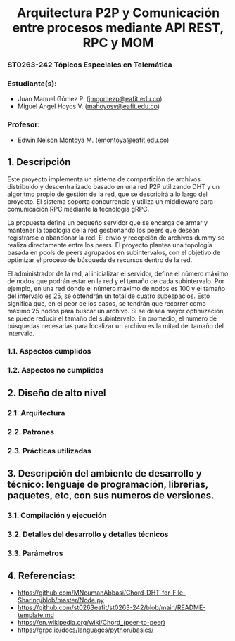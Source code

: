 <div align="center">

# Arquitectura P2P y Comunicación entre procesos mediante API REST, RPC y MOM

</div>

### ST0263-242 Tópicos Especiales en Telemática

### Estudiante(s):
- Juan Manuel Gómez P. (jmgomezp@eafit.edu.co)
- Miguel Ángel Hoyos V. (mahoyosv@eafit.edu.co)

### Profesor:
- Edwin Nelson Montoya M. (emontoya@eafit.edu.co)

## 1. Descripción

Este proyecto implementa un sistema de compartición de archivos distribuido y descentralizado basado en una red P2P utilizando DHT y un algoritmo propio de gestión de la red, que se describirá a lo largo del proyecto. El sistema soporta concurrencia y utiliza un middleware para comunicación RPC mediante la tecnología gRPC.

La propuesta define un pequeño servidor que se encarga de armar y mantener la topología de la red gestionando los peers que desean registrarse o abandonar la red. El envío y recepción de archivos dummy se realiza directamente entre los peers. El proyecto plantea una topología basada en pools de peers agrupados en subintervalos, con el objetivo de optimizar el proceso de búsqueda de recursos dentro de la red.

El administrador de la red, al inicializar el servidor, define el número máximo de nodos que podrán estar en la red y el tamaño de cada subintervalo. Por ejemplo, en una red donde el número máximo de nodos es 100 y el tamaño del intervalo es 25, se obtendrán un total de cuatro subespacios. Esto significa que, en el peor de los casos, se tendrán que recorrer como máximo 25 nodos para buscar un archivo. Si se desea mayor optimización, se puede reducir el tamaño del subintervalo. En promedio, el número de búsquedas necesarias para localizar un archivo es la mitad del tamaño del intervalo.

### 1.1. Aspectos cumplidos

### 1.2. Aspectos no cumplidos

## 2. Diseño de alto nivel

### 2.1. Arquitectura

### 2.2. Patrones

### 2.3. Prácticas utilizadas

## 3. Descripción del ambiente de desarrollo y técnico: lenguaje de programación, librerias, paquetes, etc, con sus numeros de versiones.

### 3.1. Compilación y ejecución
### 3.2. Detalles del desarrollo y detalles técnicos
### 3.3. Parámetros

## 4. Referencias:
- https://github.com/MNoumanAbbasi/Chord-DHT-for-File-Sharing/blob/master/Node.py
- https://github.com/st0263eafit/st0263-242/blob/main/README-template.md
- https://en.wikipedia.org/wiki/Chord_(peer-to-peer)
- https://grpc.io/docs/languages/python/basics/
